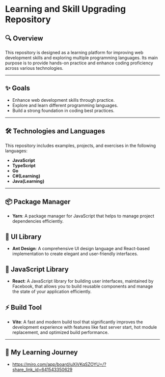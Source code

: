 # Learning and Skill Upgrading Repository

## 🔍 Overview  
This repository is designed as a learning platform for improving web development skills and exploring multiple programming languages. Its main purpose is to provide hands-on practice and enhance coding proficiency across various technologies.

---

## ✨ Goals  
- Enhance web development skills through practice.
- Explore and learn different programming languages.
- Build a strong foundation in coding best practices.

---

## 🛠️ Technologies and Languages  
This repository includes examples, projects, and exercises in the following languages:  
- **JavaScript**
- **TypeScript**
- **Go**
- **C#(Learning)**
- **Java(Learning)**

---

## 📦 Package Manager

- **Yarn**: A package manager for JavaScript that helps to manage project dependencies efficiently.

## 💼 UI Library

- **Ant Design**: A comprehensive UI design language and React-based implementation to create elegant and user-friendly interfaces.

## 🌟 JavaScript Library

- **React**: A JavaScript library for building user interfaces, maintained by Facebook, that allows you to build reusable components and manage the state of your application efficiently.

## ⚡️ Build Tool

- **Vite**: A fast and modern build tool that significantly improves the development experience with features like fast server start, hot module replacement, and optimized build performance.

---

## 🚀 My Learning Journey

- https://miro.com/app/board/uXjVKqSZOYU=/?share_link_id=641543350629
